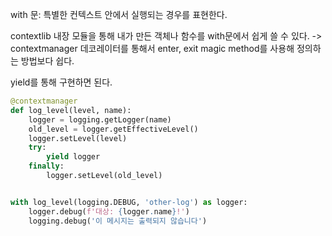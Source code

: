 with 문: 특별한 컨텍스트 안에서 실행되는 경우를 표현한다.

contextlib 내장 모듈을 통해 내가 만든 객체나 함수를 with문에서 쉽게 쓸 수 있다. -> contextmanager 데코레이터를 통해서
enter, exit magic method를 사용해 정의하는 방법보다 쉽다.

yield를 통해 구현하면 된다.

```python
@contextmanager
def log_level(level, name):
	logger = logging.getLogger(name)
	old_level = logger.getEffectiveLevel()
	logger.setLevel(level)
	try:
		yield logger
	finally:
		logger.setLevel(old_level)


with log_level(logging.DEBUG, 'other-log') as logger:
	logger.debug(f'대상: {logger.name}!')
	logging.debug('이 메시지는 출력되지 않습니다')
```